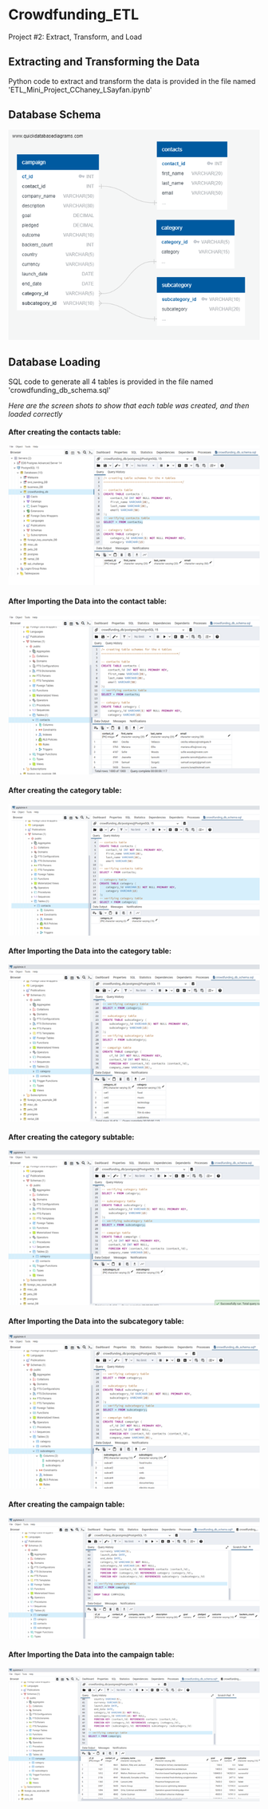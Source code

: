 # Crowdfunding_ETL
Project #2: Extract, Transform, and Load

## Extracting and Transforming the Data
Python code to extract and transform the data is provided in the file named 'ETL_Mini_Project_CChaney_LSayfan.ipynb'

## Database Schema
![image failed to load](QuickDBD-Crowdfunding_Database.png)

## Database Loading
SQL code to generate all 4 tables is provided in the file named 'crowdfunding_db_schema.sql'

*Here are the screen shots to show that each table was created, and then loaded correctly*

#### After creating the contacts table:
![image failed to load](\Screenshots\contacts1.png)
#### After Importing the Data into the contact table:
![image failed to load](Screenshots\contacts2.png)
#### After creating the category table:
![image failed to load](Screenshots\category1.png)
#### After Importing the Data into the category table:
![image failed to load](Screenshots\category2.png)
#### After creating the category subtable:
![image failed to load](Screenshots\subcategory1.png)
#### After Importing the Data into the subcategory table:
![image failed to load](Screenshots\subcategory2.png)
#### After creating the campaign table:
![image failed to load](Screenshots\campaign1.png)
#### After Importing the Data into the campaign table:
![image failed to load](Screenshots\campaign2.png)
